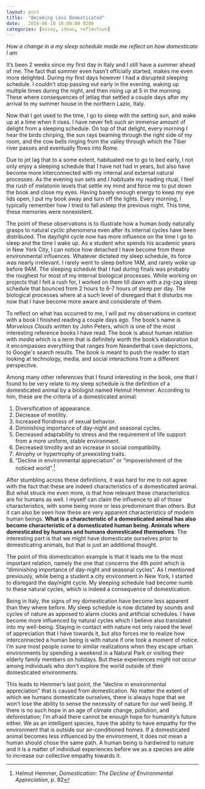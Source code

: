 ```yaml
---
layout: post
title:  "Becoming Less Domesticated"
date:   2016-06-10 16:00:00 0200
categories: [essay, ideas, reflection]
---
```


*How a change in a my sleep schedule made me reflect on how domesticate I am*

It’s been 2 weeks since my first day in Italy and I still have a summer ahead of me. The fact that summer even hasn’t officially started, makes me even more delighted. During my first days however I had a disrupted sleeping schedule. I couldn’t stop passing out early in the evening, waking up multiple times during the night, and then rising up at 5 in the morning. These where consequences of jetlag that settled a couple days after my arrival to my summer house in the northern Lazio, Italy.

Now that I got used to the time, I go to sleep with the setting sun, and wake up at a time when it rises. I have never felt such an immense amount of delight from a sleeping schedule. On top of that delight, every morning I hear the birds chirping, the sun rays beaming through the right side of my room, and the cow bells ringing from the valley through which the Tiber river passes and eventually flows into Rome.

Due to jet lag that to a some extent, habituated me to go to bed early, I not only enjoy a sleeping schedule that I have not had in years, but also have become more interconnected with my internal and external natural processes. As the evening sun sets and I habituate my reading ritual, I feel the rush of melatonin levels that settle my mind and force me to put down the book and close my eyes. Having barely enough energy to keep my eye lids open, I put my book away and turn off the lights. Every morning, I typically remember how I tried to fall asleep the previous night. This time, these memories were nonexistent.

The point of these observations is to illustrate how a human body naturally grasps to natural cyclic phenomena even after its internal cycles have been distributed. The day/light cycle now has more influence on the time I go to sleep and the time I wake up. As a student who spends his academic years in New York City, I can notice how detached I have become from these environmental influences. Whatever dictated my sleep schedule, its force was nearly irrelevant. I rarely went to sleep before 1AM, and rarely woke up before 9AM. The sleeping schedule that I had during finals was probably the roughest for most of my internal biological processes. While working on projects that I felt a rush for, I worked on them till dawn with a zig-zag sleep schedule that bounced from 2 hours to 6-7 hours of sleep per day. The biological processes where at a such level of disregard that it disturbs me now that I have become more aware and considerate of them.

To reflect on what has occurred to me, I will put my observations in context with a book I finished reading a couple days ago. The book's name is *Marvelous Clouds* written by John Peters, which is one of the most interesting reference books I have read. The book is about human relation with *media* which is a term that is definitely worth the book’s elaboration but it encompasses everything that ranges from Neanderthal cave depictions, to Google's search results. The book is meant to push the reader to start looking at technology, media, and social interactions from a different perspective.

Among many other references that I found interesting in the book, one that I found to be very relate to my sleep schedule is the definition of a domesticated animal by a biologist named Helmut Hemmer. According to him, these are the criteria of a domesticated animal:

1. Diversification of appearance.
2. Decrease of motility.
3. Increased floridness of sexual behavior.
4. Diminishing importance of day-night and seasonal cycles.
5. Decreased adaptability to stress and the requirement of life support from a more uniform, stable environment.
6. Decreased timidity and an increase in social compatibility.
7. Atrophy or hypertrophy of preexisting traits.
8. “Decline in environmental appreciation” or “impoverishment of the noticed world”.[^n]

After stumbling across these definitions, it was hard for me to not agree with the fact that these are indeed characteristics of a domesticated animal. But what struck me even more, is that how relevant these characteristics are for humans as well. I myself can claim the influence to all of those characteristics, with some being more or less predominant than others. But it can also be seen how these are very apparent characteristics of modern human beings. **What is a characteristic of a domesticated animal has also become characteristic of a domesticated human being. Animals where domesticated by humans and humans domesticated themselves**. The interesting part is that we might have domesticate ourselves prior to domesticating animals, but that is just an additional thought.

The point of this domestication example is that it leads me to the most important relation, namely the one that concerns the 4th point which is “diminishing importance of day-night and seasonal cycles”. As I mentioned previously, while being a student a city environment in New York, I started to disregard the day/night cycle. My sleeping schedule had become numb to these natural cycles, which is indeed a consequence of domestication.

Being in Italy, the signs of my domestication have become less apparent than they where before. My sleep schedule is now dictated by sounds and cycles of nature as apposed to alarm clocks and artificial schedules. I have become more influenced by natural cycles which I believe also translated into my well-being. Staying in contact with nature not only raised the level of appreciation that I have towards it, but also forces me to realize how interconnected a human being is with nature if one took a moment of notice. I’m sure most people come to similar realizations when they escape urban environments by spending a weekend in a Natural Park or visiting their elderly family members on holidays. But these experiences might not occur among individuals who don't explore the world outside of their domesticated environments.  

This leads to Hemmer’s last point, the “decline in environmental appreciation” that is caused from domestication. No matter the extent of which we humans domesticate ourselves, there is always hope that we won’t lose the ability to sense the necessity of nature for our well being. If there is no such hope in an age of climate change, pollution, and deforestation; I’m afraid there cannot be enough hope for humanity’s future either. We as an intelligent species, have the ability to have empathy for the environment that is outside our air-conditioned homes. If a domesticated animal becomes less influenced by the environment, it does not mean a human should chose the same path. A human being is hardwired to nature and it is a matter of individual experiences before we as a species are able to increase our collective empathy towards it.

[^n]: Helmut Hemmer, *Domestication: The Decline of Environmental Appreciation*, p. 92
